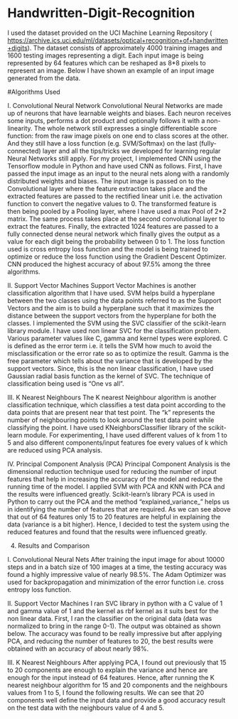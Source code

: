 # Handwritten-Digit-Recognition

I used the dataset provided on the UCI Machine Learning Repository (
https://archive.ics.uci.edu/ml/datasets/optical+recognition+of+handwritten+digits).
The dataset consists of approximately 4000 training images and 1600 testing images representing a digit. Each input image is being represented by 64 features which can be reshaped as 8*8 pixels to represent an image. Below I have shown an example of an input image generated from the data.

#Algorithms Used

I. Convolutional Neural Network
Convolutional Neural Networks are made up of neurons that have learnable weights and biases. Each neuron receives some inputs, performs a dot product and optionally follows it with a non-linearity. The whole network still expresses a single differentiable score function: from the raw image pixels on one end to class scores at the other. And they still have a loss function (e.g. SVM/Softmax) on the last (fully-connected) layer and all the tips/tricks we developed for learning regular Neural Networks still apply.
For my project, I implemented CNN using the Tensorflow module in Python and have used CNN as follows. First, I have passed the input image as an input to the neural nets along with a randomly distributed weights and biases. The input image is passed on to the Convolutional layer where the feature extraction takes place and the extracted features are passed to the rectified linear unit i.e. the activation function to convert the negative values to 0. The transformed feature is then being pooled by a Pooling layer, where I have used a max Pool of 2*2 matrix. The same process takes place at the second convolutional layer to extract the features. Finally, the extracted 1024 features are passed to a fully connected dense neural network which finally gives the output as a value for each digit being the probability between 0 to 1.
The loss function used is cross entropy loss function and the model is being trained to optimize or reduce the loss function using the Gradient Descent Optimizer. CNN produced the highest accuracy of about 97.5% among the three algorithms.

II. Support Vector Machines
Support Vector Machines is another classification algorithm that I have used. SVM helps build a hyperplane between the two classes using the data points referred to as the Support Vectors and the aim is to build a hyperplane such that it maximizes the distance between the support vectors from the hyperplane for both the classes.
I implemented the SVM using the SVC classifier of the scikit-learn library module. I have used non linear SVC for the classification problem. Various parameter values like C, gamma and kernel types were explored. C is defined as the error term i.e. it tells the SVM how much to avoid the misclassification or the error rate so as to optimize the result. Gamma is the free parameter which tells about the variance that is developed by the support vectors. Since, this is the non linear classification, I have used Gaussian radial basis function as the kernel of SVC. The technique of classification being used is “One vs all”.

III. K Nearest Neighbours
The K nearest Neighbour algorithm is another classification technique, which classifies a test data point according to the data points that are present near that test point. The “k” represents the number of neighbouring points to look around the test data point while classifying the point.
I have used KNeighborsClassifier library of the scikit-learn module. For experimenting, I have used different values of k from 1 to 5 and also different components/input features foe every values of k which are reduced using PCA analysis.

IV. Principal Component Analysis (PCA)
Principal Component Analysis is the dimensional reduction technique used for reducing the number of input features that help in increasing the accuracy of the model and reduce the running time of the model.
I applied SVM with PCA and KNN with PCA and the results were influenced greatly. Scikit-learn’s library PCA is used in Python to carry out the PCA and the method “explained_variance_” helps us in identifying the number of features that are required.
As we can see above that out of 64 features only 15 to 20 features are helpful in explaining the data (variance is a bit higher). Hence, I decided to test the system using the reduced features and found that the results were influenced greatly.

4. Results and Comparison

I. Convolutional Neural Nets
After training the input image for about 10000 steps and in a batch size of 100 images at a time, the testing accuracy was found a highly impressive value of nearly 98.5%.
The Adam Optimizer was used for backpropagation and minimization of the error function i.e. cross entropy loss function.

II. Support Vector Machines
I ran SVC library in python with a C value of 1 and gamma value of 1 and the kernel as rbf kernel as it suits best for the non linear data.
First, I ran the classifier on the original data (data was normalized to bring in the range 0-1). The output was obtained as shown below.
The accuracy was found to be really impressive but after applying PCA, and reducing the number of features to 20, the best results were obtained with an accuracy of about nearly 98%.

III. K Nearest Neighbours
After applying PCA, I found out previously that 15 to 20 components are enough to explain the variance and hence are enough for the input instead of 64 features.
Hence, after running the K nearest neighbour algorithm for 15 and 20 components and the neighbours values from 1 to 5, I found the following results.
We can see that 20 components well define the input data and provide a good accuracy result on the test data with the neighbours value of 4 and 5.
